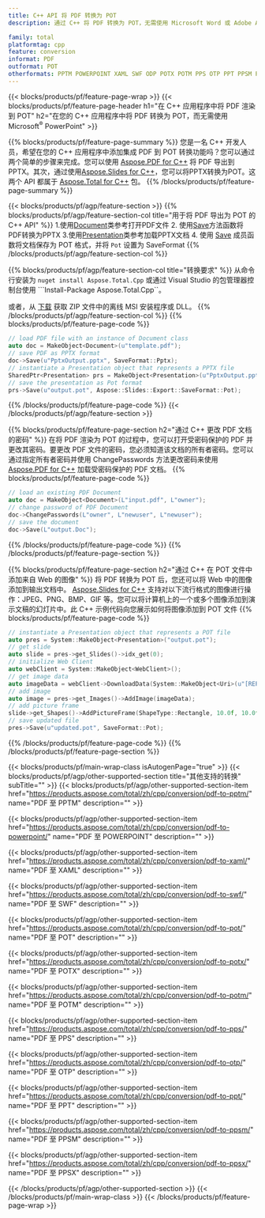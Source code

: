 ```yaml
---
title: C++ API 将 PDF 转换为 POT
description: 通过 C++ 将 PDF 转换为 POT，无需使用 Microsoft Word 或 Adobe Acrobat Reader

family: total
platformtag: cpp
feature: conversion
informat: PDF
outformat: POT
otherformats: PPTM POWERPOINT XAML SWF ODP POTX POTM PPS OTP PPT PPSM PPSX
---
```

{{< blocks/products/pf/feature-page-wrap >}}
{{< blocks/products/pf/feature-page-header h1="在 C++ 应用程序中将 PDF 渲染到 POT" h2="在您的 C++ 应用程序中将 PDF 转换为 POT，而无需使用 Microsoft<sup>&reg;</sup> PowerPoint" >}}

{{% blocks/products/pf/feature-page-summary %}}
您是一名 C++ 开发人员，希望在您的 C++ 应用程序中添加集成 PDF 到 POT 转换功能吗？您可以通过两个简单的步骤来完成。您可以使用 [Aspose.PDF for C++](https://products.aspose.com/pdf/cpp/) 将 PDF 导出到 PPTX。其次，通过使用[Aspose.Slides for C++](https://products.aspose.com/slides/cpp/)，您可以将PPTX转换为POT。这两个 API 都属于 [Aspose.Total for C++](https://products.aspose.com/total/cpp/) 包。 
{{% /blocks/products/pf/feature-page-summary  %}}

{{< blocks/products/pf/agp/feature-section >}}
{{% blocks/products/pf/agp/feature-section-col title="用于将 PDF 导出为 POT 的 C++ API" %}}
1.使用[Document](https://reference.aspose.com/pdf/cpp/class/aspose.pdf.document)类参考打开PDF文件
2. 使用[Save](https://reference.aspose.com/pdf/cpp/class/aspose.pdf.document#a0184df207563187be7df37b8dbe443f6)方法函数将PDF转换为PPTX
3.使用[Presentation](https://reference.aspose.com/slides/cpp/class/aspose.slides.presentation)类参考加载PPTX文档
4. 使用 [Save](https://reference.aspose.com/slides/cpp/class/aspose.slides.presentation#afcd59ec697bf05c10f78c3869de2ec9e) 成员函数将文档保存为 POT 格式，并将 `Pot` 设置为 SaveFormat
{{% /blocks/products/pf/agp/feature-section-col %}}

{{% blocks/products/pf/agp/feature-section-col title="转换要求" %}}
从命令行安装为 ```nuget install Aspose.Total.Cpp``` 或通过 Visual Studio 的包管理器控制台使用 ```Install-Package Aspose.Total.Cpp``。

或者，从 [下载](https://downloads.aspose.com/total/cpp) 获取 ZIP 文件中的离线 MSI 安装程序或 DLL。
{{% /blocks/products/pf/agp/feature-section-col %}}
{{% blocks/products/pf/feature-page-code %}}

```cpp
// load PDF file with an instance of Document class
auto doc = MakeObject<Document>(u"template.pdf");
// save PDF as PPTX format 
doc->Save(u"PptxOutput.pptx", SaveFormat::Pptx);
// instantiate a Presentation object that represents a PPTX file
SharedPtr<Presentation> prs = MakeObject<Presentation>(u"PptxOutput.pptx");
// save the presentation as Pot format
prs->Save(u"output.pot", Aspose::Slides::Export::SaveFormat::Pot);  
```


{{% /blocks/products/pf/feature-page-code %}}
{{< /blocks/products/pf/agp/feature-section >}}

{{% blocks/products/pf/feature-page-section  h2="通过 C++ 更改 PDF 文档的密码" %}}
在将 PDF 渲染为 POT 的过程中，您可以打开受密码保护的 PDF 并更改其密码。要更改 PDF 文件的密码，您必须知道该文档的所有者密码。您可以通过指定所有者密码并使用 ChangePasswords 方法更改密码来使用 [Aspose.PDF for C++](https://products.aspose.com/pdf/cpp/) 加载受密码保护的 PDF 文档。
{{% blocks/products/pf/feature-page-code %}}

```cpp
// load an existing PDF Document
auto doc = MakeObject<Document>(L"input.pdf", L"owner");
// change password of PDF Document
doc->ChangePasswords(L"owner", L"newuser", L"newuser");
// save the document
doc->Save(L"output.Doc");
```

{{% /blocks/products/pf/feature-page-code  %}}
{{% /blocks/products/pf/feature-page-section %}}

{{% blocks/products/pf/feature-page-section  h2="通过 C++ 在 POT 文件中添加来自 Web 的图像" %}}
将 PDF 转换为 POT 后，您还可以将 Web 中的图像添加到输出文档中。 [Aspose.Slides for C++](https://products.aspose.com/slides/cpp/) 支持对以下流行格式的图像进行操作：JPEG、PNG、BMP、GIF 等。您可以将计算机上的一个或多个图像添加到演示文稿的幻灯片中。此 C++ 示例代码向您展示如何将图像添加到 POT 文件
{{% blocks/products/pf/feature-page-code %}}

```cpp
// instantiate a Presentation object that represents a POT file
auto pres = System::MakeObject<Presentation>("output.pot");
// get slide
auto slide = pres->get_Slides()->idx_get(0);
// initialize Web Client    
auto webClient = System::MakeObject<WebClient>();
// get image data
auto imageData = webClient->DownloadData(System::MakeObject<Uri>(u"[REPLACE WITH URL]"));
// add image
auto image = pres->get_Images()->AddImage(imageData);
// add picture frame
slide->get_Shapes()->AddPictureFrame(ShapeType::Rectangle, 10.0f, 10.0f, 100.0f, 100.0f, image);
// save updated file
pres->Save(u"updated.pot", SaveFormat::Pot);
```

{{% /blocks/products/pf/feature-page-code  %}}
{{% /blocks/products/pf/feature-page-section %}}

{{< blocks/products/pf/main-wrap-class isAutogenPage="true" >}}
{{< blocks/products/pf/agp/other-supported-section title="其他支持的转换" subTitle="" >}}
{{< blocks/products/pf/agp/other-supported-section-item href="https://products.aspose.com/total/zh/cpp/conversion/pdf-to-pptm/" name="PDF 至 PPTM" description="" >}}

{{< blocks/products/pf/agp/other-supported-section-item href="https://products.aspose.com/total/zh/cpp/conversion/pdf-to-powerpoint/" name="PDF 至 POWERPOINT" description="" >}}

{{< blocks/products/pf/agp/other-supported-section-item href="https://products.aspose.com/total/zh/cpp/conversion/pdf-to-xaml/" name="PDF 至 XAML" description="" >}}

{{< blocks/products/pf/agp/other-supported-section-item href="https://products.aspose.com/total/zh/cpp/conversion/pdf-to-swf/" name="PDF 至 SWF" description="" >}}

{{< blocks/products/pf/agp/other-supported-section-item href="https://products.aspose.com/total/zh/cpp/conversion/pdf-to-pot/" name="PDF 至 POT" description="" >}}

{{< blocks/products/pf/agp/other-supported-section-item href="https://products.aspose.com/total/zh/cpp/conversion/pdf-to-potx/" name="PDF 至 POTX" description="" >}}

{{< blocks/products/pf/agp/other-supported-section-item href="https://products.aspose.com/total/zh/cpp/conversion/pdf-to-potm/" name="PDF 至 POTM" description="" >}}

{{< blocks/products/pf/agp/other-supported-section-item href="https://products.aspose.com/total/zh/cpp/conversion/pdf-to-pps/" name="PDF 至 PPS" description="" >}}

{{< blocks/products/pf/agp/other-supported-section-item href="https://products.aspose.com/total/zh/cpp/conversion/pdf-to-otp/" name="PDF 至 OTP" description="" >}}

{{< blocks/products/pf/agp/other-supported-section-item href="https://products.aspose.com/total/zh/cpp/conversion/pdf-to-ppt/" name="PDF 至 PPT" description="" >}}

{{< blocks/products/pf/agp/other-supported-section-item href="https://products.aspose.com/total/zh/cpp/conversion/pdf-to-ppsm/" name="PDF 至 PPSM" description="" >}}

{{< blocks/products/pf/agp/other-supported-section-item href="https://products.aspose.com/total/zh/cpp/conversion/pdf-to-ppsx/" name="PDF 至 PPSX" description="" >}}


{{< /blocks/products/pf/agp/other-supported-section >}}
{{< /blocks/products/pf/main-wrap-class >}}
{{< /blocks/products/pf/feature-page-wrap >}}